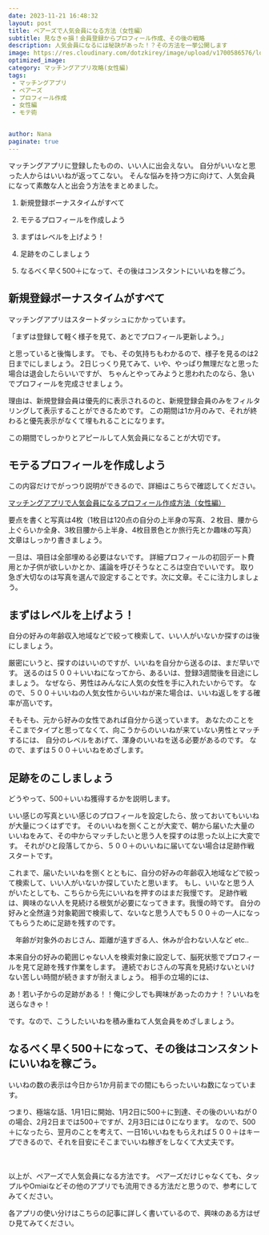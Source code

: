 ```yaml
---
date: 2023-11-21 16:48:32
layout: post
title: ペアーズで人気会員になる方法（女性編）
subtitle: 見なきゃ損！会員登録からプロフィール作成、その後の戦略
description: 人気会員になるには秘訣があった！？その方法を一挙公開します
image: https://res.cloudinary.com/dotzkirey/image/upload/v1700586576/love_f13ban.jpg
optimized_image:
category: マッチングアプリ攻略(女性編)
tags:
 - マッチングアプリ
 - ペアーズ
 - プロフィール作成
 - 女性編
 - モテ術


author: Nana
paginate: true
---
```


マッチングアプリに登録したものの、いい人に出会えない。
自分がいいなと思った人からはいいねが返ってこない。
そんな悩みを持つ方に向けて、人気会員になって素敵な人と出会う方法をまとめました。

 

1. 新規登録ボーナスタイムがすべて

2. モテるプロフィールを作成しよう

3. まずはレベルを上げよう！

4. 足跡をのこしましょう

5. なるべく早く500＋になって、その後はコンスタントにいいねを稼ごう。

 


## 新規登録ボーナスタイムがすべて

マッチングアプリはスタートダッシュにかかっています。

「まずは登録して軽く様子を見て、あとでプロフィール更新しよう。」

と思っていると後悔します。
でも、その気持ちもわかるので、様子を見るのは2日までにしましょう。
2日じっくり見てみて、いや、やっぱり無理だなと思った場合は退会したらいいですが、
ちゃんとやってみようと思われたのなら、急いでプロフィールを完成させましょう。

理由は、新規登録会員は優先的に表示されるのと、新規登録会員のみをフィルタリングして表示することができるためです。
この期間は1か月のみで、それが終わると優先表示がなくて埋もれることになります。

この期間でしっかりとアピールして人気会員になることが大切です。


 

## モテるプロフィールを作成しよう

この内容だけでがっつり説明ができるので、詳細はこちらで確認してください。

 <a href="#">マッチングアプリで人気会員になるプロフィール作成方法（女性編）</a>

要点を書くと写真は4枚（1枚目は120点の自分の上半身の写真、２枚目、腰から上ぐらいか全身、3枚目腰から上半身、4枚目景色とか旅行先とか趣味の写真）
文章はしっかり書きましょう。

一旦は、項目は全部埋める必要はないです。
詳細プロフィールの初回デート費用とか子供が欲しいかとか、議論を呼びそうなところは空白でいいです。
取り急ぎ大切なのは写真を選んで設定することです。次に文章。そこに注力しましょう。

 

 

## まずはレベルを上げよう！

自分の好みの年齢収入地域などで絞って検索して、いい人がいないか探すのは後にしましょう。

厳密にいうと、探すのはいいのですが、いいねを自分から送るのは、まだ早いです。
送るのは５００＋いいねになってから、あるいは、登録3週間後を目途にしましょう。
なぜなら、男性はみんなに人気の女性を手に入れたいからです。
なので、５００＋いいねの人気女性からいいねが来た場合は、いいね返しをする確率が高いです。

そもそも、元から好みの女性であれば自分から送っています。
あなたのことをそこまでタイプと思ってなくて、向こうからのいいねが来ていない男性とマッチするには、
自分のレベルをあげて、渾身のいいねを送る必要があるのです。
なので、まずは５００＋いいねをめざします。

 

 
## 足跡をのこしましょう

どうやって、500＋いいね獲得するかを説明します。

いい感じの写真といい感じのプロフィールを設定したら、放っておいてもいいねが大量につくはずです。
そのいいねを捌くことが大変で、朝から届いた大量のいいねをみて、その中からマッチしたいと思う人を探すのは思った以上に大変です。
それがひと段落してから、５００＋のいいねに届いてない場合は足跡作戦スタートです。

これまで、届いたいいねを捌くとともに、自分の好みの年齢収入地域などで絞って検索して、いい人がいないか探していたと思います。
もし、いいなと思う人がいたとしても、こちらから先にいいねを押すのはまだ我慢です。
足跡作戦は、興味のない人を見続ける根気が必要になってきます。我慢の時です。
自分の好みと全然違う対象範囲で検索して、ないなと思う人でも５００＋の一人になってもらうために足跡を残すのです。

　年齢が対象外のおじさん、距離が遠すぎる人、休みが合わない人など etc..

本来自分の好みの範囲じゃない人を検索対象に設定して、脳死状態でプロフィールを見て足跡を残す作業をします。
連続でおじさんの写真を見続けないといけない苦しい時間が続きますが耐えましょう。
相手の立場的には、

あ！若い子からの足跡がある！！俺に少しでも興味があったのカナ！？いいねを送らなきゃ！

です。なので、こうしたいいねを積み重ねて人気会員をめざしましょう。

 

## なるべく早く500＋になって、その後はコンスタントにいいねを稼ごう。

いいねの数の表示は今日から1か月前までの間にもらったいいね数になっています。

つまり、極端な話、1月1日に開始、1月2日に500＋に到達、その後のいいねが０の場合、2月2日までは500＋ですが、2月3日には０になります。
なので、500＋になったら、翌月のことを考えて、一日16いいねをもらえれば５００＋はキープできるので、それを目安にそこまでいいね稼ぎをしなくて大丈夫です。

 
　
 

以上が、ペアーズで人気会員になる方法です。
ペアーズだけじゃなくても、タップルやOmiaiなどその他のアプリでも流用できる方法だと思うので、参考にしてみてください。

各アプリの使い分けはこちらの記事に詳しく書いているので、興味のある方はぜひ見てみてください。

 